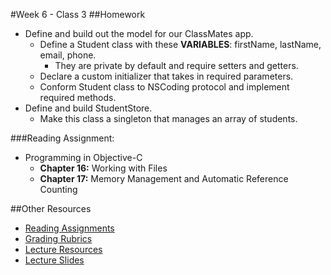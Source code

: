 #Week 6 - Class 3
##Homework
* Define and build out the model for our ClassMates app.
	* Define a Student class with these **VARIABLES**: firstName, lastName, email, phone.
		* They are private by default and require setters and getters.
	* Declare a custom initializer that takes in required parameters.
	* Conform Student class to NSCoding protocol and implement required methods.
* Define and build StudentStore.
	* Make this class a singleton that manages an array of students.

###Reading Assignment:
* Programming in Objective-C
  * **Chapter 16:** Working with Files
  * **Chapter 17:** Memory Management and Automatic Reference Counting

##Other Resources
* [Reading Assignments](../../Resources/ra-grading-standard/)
* [Grading Rubrics](../../Resources/)
* [Lecture Resources](lecture/)
* [Lecture Slides]()
